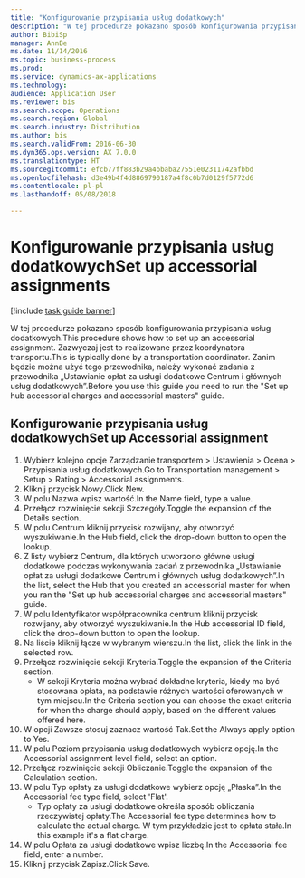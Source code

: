 ```yaml
--- 
title: "Konfigurowanie przypisania usług dodatkowych"
description: "W tej procedurze pokazano sposób konfigurowania przypisania usług dodatkowych."
author: BibiSp
manager: AnnBe
ms.date: 11/14/2016
ms.topic: business-process
ms.prod: 
ms.service: dynamics-ax-applications
ms.technology: 
audience: Application User
ms.reviewer: bis
ms.search.scope: Operations
ms.search.region: Global
ms.search.industry: Distribution
ms.author: bis
ms.search.validFrom: 2016-06-30
ms.dyn365.ops.version: AX 7.0.0
ms.translationtype: HT
ms.sourcegitcommit: efcb77ff883b29a4bbaba27551e02311742afbbd
ms.openlocfilehash: d3e49b4f4d8869790187a4f8c0b7d0129f5772d6
ms.contentlocale: pl-pl
ms.lasthandoff: 05/08/2018

---
```

# <a name="set-up-accessorial-assignments"></a><span data-ttu-id="5ad6d-103">Konfigurowanie przypisania usług dodatkowych</span><span class="sxs-lookup"><span data-stu-id="5ad6d-103">Set up accessorial assignments</span></span>

[!include [task guide banner](../../includes/task-guide-banner.md)]

<span data-ttu-id="5ad6d-104">W tej procedurze pokazano sposób konfigurowania przypisania usług dodatkowych.</span><span class="sxs-lookup"><span data-stu-id="5ad6d-104">This procedure shows how to set up an accessorial assignment.</span></span> <span data-ttu-id="5ad6d-105">Zazwyczaj jest to realizowane przez koordynatora transportu.</span><span class="sxs-lookup"><span data-stu-id="5ad6d-105">This is typically done by a transportation coordinator.</span></span> <span data-ttu-id="5ad6d-106">Zanim będzie można użyć tego przewodnika, należy wykonać zadania z przewodnika „Ustawianie opłat za usługi dodatkowe Centrum i głównych usług dodatkowych”.</span><span class="sxs-lookup"><span data-stu-id="5ad6d-106">Before you use this guide you need to run the "Set up hub accessorial charges and accessorial masters" guide.</span></span>


## <a name="set-up-accessorial-assignment"></a><span data-ttu-id="5ad6d-107">Konfigurowanie przypisania usług dodatkowych</span><span class="sxs-lookup"><span data-stu-id="5ad6d-107">Set up Accessorial assignment</span></span>
1. <span data-ttu-id="5ad6d-108">Wybierz kolejno opcje Zarządzanie transportem > Ustawienia > Ocena > Przypisania usług dodatkowych.</span><span class="sxs-lookup"><span data-stu-id="5ad6d-108">Go to Transportation management > Setup > Rating > Accessorial assignments.</span></span>
2. <span data-ttu-id="5ad6d-109">Kliknij przycisk Nowy.</span><span class="sxs-lookup"><span data-stu-id="5ad6d-109">Click New.</span></span>
3. <span data-ttu-id="5ad6d-110">W polu Nazwa wpisz wartość.</span><span class="sxs-lookup"><span data-stu-id="5ad6d-110">In the Name field, type a value.</span></span>
4. <span data-ttu-id="5ad6d-111">Przełącz rozwinięcie sekcji Szczegóły.</span><span class="sxs-lookup"><span data-stu-id="5ad6d-111">Toggle the expansion of the Details section.</span></span>
5. <span data-ttu-id="5ad6d-112">W polu Centrum kliknij przycisk rozwijany, aby otworzyć wyszukiwanie.</span><span class="sxs-lookup"><span data-stu-id="5ad6d-112">In the Hub field, click the drop-down button to open the lookup.</span></span>
6. <span data-ttu-id="5ad6d-113">Z listy wybierz Centrum, dla których utworzono główne usługi dodatkowe podczas wykonywania zadań z przewodnika „Ustawianie opłat za usługi dodatkowe Centrum i głównych usług dodatkowych”.</span><span class="sxs-lookup"><span data-stu-id="5ad6d-113">In the list, select the Hub that you created an accessorial master for when you ran the "Set up hub accessorial charges and accessorial masters" guide.</span></span> 
7. <span data-ttu-id="5ad6d-114">W polu Identyfikator współpracownika centrum kliknij przycisk rozwijany, aby otworzyć wyszukiwanie.</span><span class="sxs-lookup"><span data-stu-id="5ad6d-114">In the Hub accessorial ID field, click the drop-down button to open the lookup.</span></span>
8. <span data-ttu-id="5ad6d-115">Na liście kliknij łącze w wybranym wierszu.</span><span class="sxs-lookup"><span data-stu-id="5ad6d-115">In the list, click the link in the selected row.</span></span>
9. <span data-ttu-id="5ad6d-116">Przełącz rozwinięcie sekcji Kryteria.</span><span class="sxs-lookup"><span data-stu-id="5ad6d-116">Toggle the expansion of the Criteria section.</span></span>
    * <span data-ttu-id="5ad6d-117">W sekcji Kryteria można wybrać dokładne kryteria, kiedy ma być stosowana opłata, na podstawie różnych wartości oferowanych w tym miejscu.</span><span class="sxs-lookup"><span data-stu-id="5ad6d-117">In the Criteria section you can choose the exact criteria for when the charge should apply, based on the different values offered here.</span></span>  
10. <span data-ttu-id="5ad6d-118">W opcji Zawsze stosuj zaznacz wartość Tak.</span><span class="sxs-lookup"><span data-stu-id="5ad6d-118">Set the Always apply option to Yes.</span></span>
11. <span data-ttu-id="5ad6d-119">W polu Poziom przypisania usług dodatkowych wybierz opcję.</span><span class="sxs-lookup"><span data-stu-id="5ad6d-119">In the Accessorial assignment level field, select an option.</span></span>
12. <span data-ttu-id="5ad6d-120">Przełącz rozwinięcie sekcji Obliczanie.</span><span class="sxs-lookup"><span data-stu-id="5ad6d-120">Toggle the expansion of the Calculation section.</span></span>
13. <span data-ttu-id="5ad6d-121">W polu Typ opłaty za usługi dodatkowe wybierz opcję „Płaska”.</span><span class="sxs-lookup"><span data-stu-id="5ad6d-121">In the Accessorial fee type field, select 'Flat'.</span></span>
    * <span data-ttu-id="5ad6d-122">Typ opłaty za usługi dodatkowe określa sposób obliczania rzeczywistej opłaty.</span><span class="sxs-lookup"><span data-stu-id="5ad6d-122">The Accessorial fee type determines how to calculate the actual charge.</span></span> <span data-ttu-id="5ad6d-123">W tym przykładzie jest to opłata stała.</span><span class="sxs-lookup"><span data-stu-id="5ad6d-123">In this example it's a flat charge.</span></span>  
14. <span data-ttu-id="5ad6d-124">W polu Opłata za usługi dodatkowe wpisz liczbę.</span><span class="sxs-lookup"><span data-stu-id="5ad6d-124">In the Accessorial fee field, enter a number.</span></span>
15. <span data-ttu-id="5ad6d-125">Kliknij przycisk Zapisz.</span><span class="sxs-lookup"><span data-stu-id="5ad6d-125">Click Save.</span></span>


